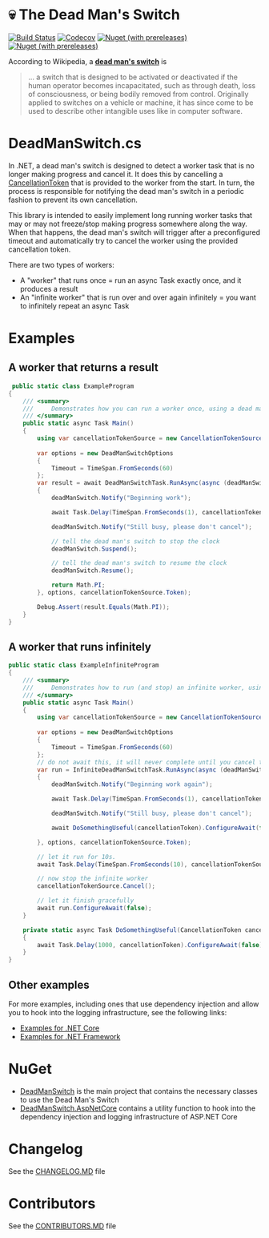 # 💀 The Dead Man's Switch

[![Build Status](https://img.shields.io/endpoint.svg?url=https%3A%2F%2Factions-badge.atrox.dev%2Famoerie%2Fdead-man-switch%2Fbadge%3Fref%3Dmain&style=for-the-badge&label=Build)](https://actions-badge.atrox.dev/amoerie/dead-man-switch/goto?ref=main) 
[![Codecov](https://img.shields.io/codecov/c/github/amoerie/dead-man-switch?label=Coverage&logo=codecov&style=for-the-badge)](https://app.codecov.io/gh/amoerie/dead-man-switch)
[![Nuget (with prereleases)](https://img.shields.io/nuget/vpre/DeadManSwitch?label=DeadManSwitch&style=for-the-badge&logo=nuget)](https://www.nuget.org/packages/DeadManSwitch) 
[![Nuget (with prereleases)](https://img.shields.io/nuget/vpre/DeadManSwitch.AspNetCore?label=DeadManSwitch.AspNetCore&style=for-the-badge&logo=nuget)](https://www.nuget.org/packages/DeadManSwitch.AspNetCore)


According to Wikipedia, a [**dead man's switch**](https://en.wikipedia.org/wiki/Dead_man%27s_switch) is

> ... a switch that is designed to be activated or deactivated if the human operator becomes incapacitated, such as through death, loss of consciousness, or being bodily removed from control. Originally applied to switches on a vehicle or machine, it has since come to be used to describe other intangible uses like in computer software.


# DeadManSwitch.cs

In .NET, a dead man's switch is designed to detect a worker task that is no longer making progress and cancel it. It does this by cancelling a [CancellationToken](https://docs.microsoft.com/en-us/dotnet/api/system.threading.cancellationtoken) that is provided to the worker from the start. In turn, the process is responsible for notifying the dead man's switch in a periodic fashion to prevent its own cancellation.

This library is intended to easily implement long running worker tasks that may or may not freeze/stop making progress somewhere along the way. When that happens, the dead man's switch will trigger after a preconfigured timeout and automatically try to cancel the worker using the provided cancellation token. 

There are two types of workers:

- A "worker" that runs once = run an async Task exactly once, and it produces a result
- An "infinite worker" that is run over and over again infinitely = you want to infinitely repeat an async Task

# Examples

## A worker that returns a result

```csharp
 public static class ExampleProgram
{
    /// <summary>
    ///     Demonstrates how you can run a worker once, using a dead man's switch
    /// </summary>
    public static async Task Main()
    {
        using var cancellationTokenSource = new CancellationTokenSource();
            
        var options = new DeadManSwitchOptions
        {
            Timeout = TimeSpan.FromSeconds(60)
        };
        var result = await DeadManSwitchTask.RunAsync(async (deadManSwitch, cancellationToken) =>
        {
            deadManSwitch.Notify("Beginning work");

            await Task.Delay(TimeSpan.FromSeconds(1), cancellationToken).ConfigureAwait(false);

            deadManSwitch.Notify("Still busy, please don't cancel");

            // tell the dead man's switch to stop the clock
            deadManSwitch.Suspend();

            // tell the dead man's switch to resume the clock
            deadManSwitch.Resume();

            return Math.PI;
        }, options, cancellationTokenSource.Token);

        Debug.Assert(result.Equals(Math.PI));
    }
}
```

## A worker that runs infinitely

```csharp
public static class ExampleInfiniteProgram
{
    /// <summary>
    ///     Demonstrates how to run (and stop) an infinite worker, using a dead man's switch
    /// </summary>
    public static async Task Main()
    {
        using var cancellationTokenSource = new CancellationTokenSource();
            
        var options = new DeadManSwitchOptions
        {
            Timeout = TimeSpan.FromSeconds(60)
        };
        // do not await this, it will never complete until you cancel the token
        var run = InfiniteDeadManSwitchTask.RunAsync(async (deadManSwitch, cancellationToken) =>
        {
            deadManSwitch.Notify("Beginning work again");

            await Task.Delay(TimeSpan.FromSeconds(1), cancellationToken).ConfigureAwait(false);

            deadManSwitch.Notify("Still busy, please don't cancel");

            await DoSomethingUseful(cancellationToken).ConfigureAwait(false);

        }, options, cancellationTokenSource.Token);

        // let it run for 10s.
        await Task.Delay(TimeSpan.FromSeconds(10), cancellationTokenSource.Token).ConfigureAwait(false);

        // now stop the infinite worker
        cancellationTokenSource.Cancel();

        // let it finish gracefully
        await run.ConfigureAwait(false);
    }

    private static async Task DoSomethingUseful(CancellationToken cancellationToken)
    {
        await Task.Delay(1000, cancellationToken).ConfigureAwait(false);
    }
}
```

## Other examples

For more examples, including ones that use dependency injection and allow you to hook into the logging infrastructure, see the following links:

- [Examples for .NET Core](https://github.com/amoerie/dead-man-switch/tree/main/src/DeadManSwitch.Examples.AspNetCore)
- [Examples for .NET Framework](https://github.com/amoerie/dead-man-switch/tree/main/src/DeadManSwitch.Examples.AspNetFramework)

# NuGet

- [DeadManSwitch](https://www.nuget.org/packages/DeadManSwitch/) is the main project that contains the necessary classes to use the Dead Man's Switch
- [DeadManSwitch.AspNetCore](https://www.nuget.org/packages/DeadManSwitch.AspNetCore/) contains a utility function to hook into the dependency injection and logging infrastructure of ASP.NET Core

# Changelog 

See the [CHANGELOG.MD](https://github.com/amoerie/dead-man-switch/tree/main/CHANGELOG.MD) file

# Contributors 

See the [CONTRIBUTORS.MD](https://github.com/amoerie/dead-man-switch/tree/main/CONTRIBUTORS.MD) file
